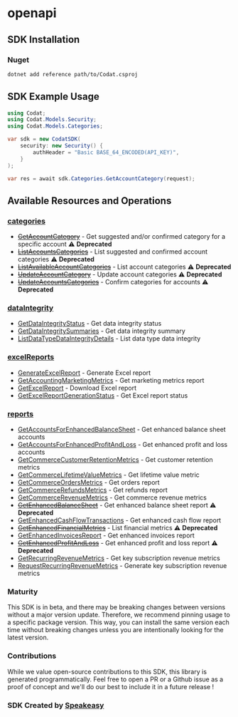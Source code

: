 # openapi

<!-- Start SDK Installation -->
## SDK Installation

### Nuget

```bash
dotnet add reference path/to/Codat.csproj
```
<!-- End SDK Installation -->

## SDK Example Usage
<!-- Start SDK Example Usage -->
```csharp
using Codat;
using Codat.Models.Security;
using Codat.Models.Categories;

var sdk = new CodatSDK(
    security: new Security() {
        authHeader = "Basic BASE_64_ENCODED(API_KEY)",
    }
);

var res = await sdk.Categories.GetAccountCategory(request);
```
<!-- End SDK Example Usage -->

<!-- Start SDK Available Operations -->
## Available Resources and Operations


### [categories](docs/Sdks/Categories/README.md)

* [~~GetAccountCategory~~](docs/Sdks/Categories/README.md#getaccountcategory) - Get suggested and/or confirmed category for a specific account :warning: **Deprecated**
* [~~ListAccountsCategories~~](docs/Sdks/Categories/README.md#listaccountscategories) - List suggested and confirmed account categories :warning: **Deprecated**
* [~~ListAvailableAccountCategories~~](docs/Sdks/Categories/README.md#listavailableaccountcategories) - List account categories :warning: **Deprecated**
* [~~UpdateAccountCategory~~](docs/Sdks/Categories/README.md#updateaccountcategory) - Update account categories :warning: **Deprecated**
* [~~UpdateAccountsCategories~~](docs/Sdks/Categories/README.md#updateaccountscategories) - Confirm categories for accounts :warning: **Deprecated**

### [dataIntegrity](docs/Sdks/DataIntegrity/README.md)

* [GetDataIntegrityStatus](docs/Sdks/DataIntegrity/README.md#getdataintegritystatus) - Get data integrity status
* [GetDataIntegritySummaries](docs/Sdks/DataIntegrity/README.md#getdataintegritysummaries) - Get data integrity summary
* [ListDataTypeDataIntegrityDetails](docs/Sdks/DataIntegrity/README.md#listdatatypedataintegritydetails) - List data type data integrity

### [excelReports](docs/Sdks/ExcelReports/README.md)

* [GenerateExcelReport](docs/Sdks/ExcelReports/README.md#generateexcelreport) - Generate Excel report
* [GetAccountingMarketingMetrics](docs/Sdks/ExcelReports/README.md#getaccountingmarketingmetrics) - Get marketing metrics report
* [GetExcelReport](docs/Sdks/ExcelReports/README.md#getexcelreport) - Download Excel report
* [GetExcelReportGenerationStatus](docs/Sdks/ExcelReports/README.md#getexcelreportgenerationstatus) - Get Excel report status

### [reports](docs/Sdks/Reports/README.md)

* [GetAccountsForEnhancedBalanceSheet](docs/Sdks/Reports/README.md#getaccountsforenhancedbalancesheet) - Get enhanced balance sheet accounts
* [GetAccountsForEnhancedProfitAndLoss](docs/Sdks/Reports/README.md#getaccountsforenhancedprofitandloss) - Get enhanced profit and loss accounts
* [GetCommerceCustomerRetentionMetrics](docs/Sdks/Reports/README.md#getcommercecustomerretentionmetrics) - Get customer retention metrics
* [GetCommerceLifetimeValueMetrics](docs/Sdks/Reports/README.md#getcommercelifetimevaluemetrics) - Get lifetime value metric
* [GetCommerceOrdersMetrics](docs/Sdks/Reports/README.md#getcommerceordersmetrics) - Get orders report
* [GetCommerceRefundsMetrics](docs/Sdks/Reports/README.md#getcommercerefundsmetrics) - Get refunds report
* [GetCommerceRevenueMetrics](docs/Sdks/Reports/README.md#getcommercerevenuemetrics) - Get commerce revenue metrics
* [~~GetEnhancedBalanceSheet~~](docs/Sdks/Reports/README.md#getenhancedbalancesheet) - Get enhanced balance sheet report :warning: **Deprecated**
* [GetEnhancedCashFlowTransactions](docs/Sdks/Reports/README.md#getenhancedcashflowtransactions) - Get enhanced cash flow report
* [~~GetEnhancedFinancialMetrics~~](docs/Sdks/Reports/README.md#getenhancedfinancialmetrics) - List financial metrics :warning: **Deprecated**
* [GetEnhancedInvoicesReport](docs/Sdks/Reports/README.md#getenhancedinvoicesreport) - Get enhanced invoices report
* [~~GetEnhancedProfitAndLoss~~](docs/Sdks/Reports/README.md#getenhancedprofitandloss) - Get enhanced profit and loss report :warning: **Deprecated**
* [GetRecurringRevenueMetrics](docs/Sdks/Reports/README.md#getrecurringrevenuemetrics) - Get key subscription revenue metrics
* [RequestRecurringRevenueMetrics](docs/Sdks/Reports/README.md#requestrecurringrevenuemetrics) - Generate key subscription revenue metrics
<!-- End SDK Available Operations -->

### Maturity

This SDK is in beta, and there may be breaking changes between versions without a major version update. Therefore, we recommend pinning usage
to a specific package version. This way, you can install the same version each time without breaking changes unless you are intentionally
looking for the latest version.

### Contributions

While we value open-source contributions to this SDK, this library is generated programmatically.
Feel free to open a PR or a Github issue as a proof of concept and we'll do our best to include it in a future release !

### SDK Created by [Speakeasy](https://docs.speakeasyapi.dev/docs/using-speakeasy/client-sdks)

